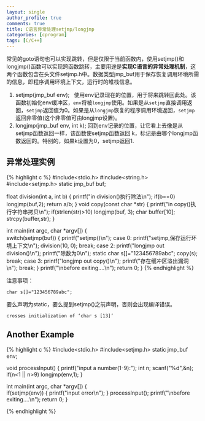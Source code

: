 ```yaml
---
layout: single
author_profile: true
comments: true
title: C语言异常处理setjmp/longjmp
categories: [cprogram]
tags: [C/C++]
---
```

常见的goto语句也可以实现跳转，但是仅限于当前函数内，使用setjmp()和longjmp()函数可以实现跨函数跳转，主要用途是<strong>实现C语言的异常处理机制</strong>，这两个函数包含在头文件setjmp.h中。数据类型jmp_buf用于保存恢复调用环境所需的信息，即程序调用环境上下文，运行时的堆栈信息。

1. setjmp(jmp_buf env);  
使用env记录现在的位置，用于将来跳转回此处。该函数初始化env缓冲区，<code>env</code>将被<code>longjmp</code>使用。如果是从<code>setjmp</code>直接调用返回，<code>setjmp</code>返回值为0。如果是从<code>longjmp</code>恢复的程序调用环境返回，<code>setjmp</code>返回非零值(这个非零值可由longjmp设置)。
2. longjmp(jmp_buf env, int k); 
回到env记录的位置，让它看上去像是从setjmp函数返回一样，该函数使setjmp函数返回 k，标记是由哪个longjmp函数返回的。特别的，如果k设置为0，setjmp返回1.

## 异常处理实例

{% highlight c %}
#include<stdio.h>
#include<string.h>
#include<setjmp.h>
static jmp_buf buf;

float division(int a, int b)
{
	printf("in division()执行除法\n");
	if(b==0)
		longjmp(buf,2);
	return a/b;
} 
void copy(const char *str)
{
	printf("in copy()执行字符串拷贝\n");
	if(strlen(str)>10)
		longjmp(buf, 3);
	char buffer[10];
	strcpy(buffer,str);
}

int main(int argc, char *argv[])
{	
	switch(setjmp(buf))
	{
		printf("setjmp()\n");
		case 0:
			printf("setjmp,保存运行环境上下文\n");
			division(10, 0);
			break;
		case 2:
			printf("longjmp out division()\n");
			printf("除数为0\n");
			static char s[]="123456789abc";
			copy(s);
			break;
		case 3:
			printf("longjmp out copy()\n");
			printf("存在缓冲区溢出漏洞\n");
			break;
	}
	printf("\nbefore exiting....\n");
	return 0;
}
{% endhighlight %}

注意事项：

	char s[]="123456789abc";
	
要么声明为static，要么提到setjmp()之前声明，否则会出现编译错误。

	crosses initialization of ‘char s [13]‘

## Another Example

{% highlight c %}
#include<stdio.h>
#include<setjmp.h>
static jmp_buf env;

void processInput()
{
	printf("input a number(1-9):");
	int n;
	scanf("%d",&n);
	if(n<1 || n>9)
		longjmp(env,1);
}

int main(int argc, char *argv[])
{	
	if(setjmp(env))
	{
		printf("input error\n");
	}
	processInput();
	printf("\nbefore exiting....\n");
	return 0;
}

{% endhighlight %}
